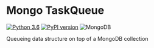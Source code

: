 # Mongo TaskQueue
[![Python 3.6](https://img.shields.io/badge/python-3.8%20%7C%203.9%20%7C%203.10%20%7C%203.11-blue.svg)](https://pypi.org/project/mongo-taskqueue)
[![PyPI version](https://badge.fury.io/py/mongo-taskqueue.svg)](https://badge.fury.io/py/mongo-taskqueue)
![MongoDB](https://img.shields.io/badge/MongoDB-%234ea94b.svg?style=flat&logo=mongodb&logoColor=white)


Queueing data structure on top of a MongoDB collection
